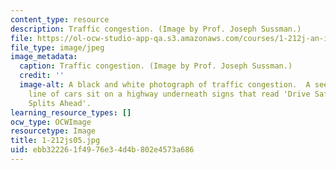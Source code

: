 ```yaml
---
content_type: resource
description: Traffic congestion. (Image by Prof. Joseph Sussman.)
file: https://ol-ocw-studio-app-qa.s3.amazonaws.com/courses/1-212j-an-introduction-to-intelligent-transportation-systems-spring-2005/ebb322261f4976e34d4b802e4573a686_1-212js05.jpg
file_type: image/jpeg
image_metadata:
  caption: Traffic congestion. (Image by Prof. Joseph Sussman.)
  credit: ''
  image-alt: A black and white photograph of traffic congestion.  A seemingly endless
    line of cars sit on a highway underneath signs that read 'Drive Safely' and 'Traffic
    Splits Ahead'.
learning_resource_types: []
ocw_type: OCWImage
resourcetype: Image
title: 1-212js05.jpg
uid: ebb32226-1f49-76e3-4d4b-802e4573a686
---
```

